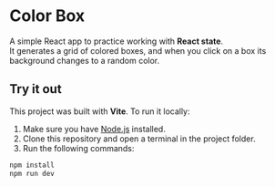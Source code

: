 # Color Box

A simple React app to practice working with **React state**.  
It generates a grid of colored boxes, and when you click on a box its background changes to a random color.

## Try it out

This project was built with **Vite**. To run it locally:

1. Make sure you have [Node.js](https://nodejs.org/) installed.
2. Clone this repository and open a terminal in the project folder.
3. Run the following commands:

```bash
npm install
npm run dev
```

